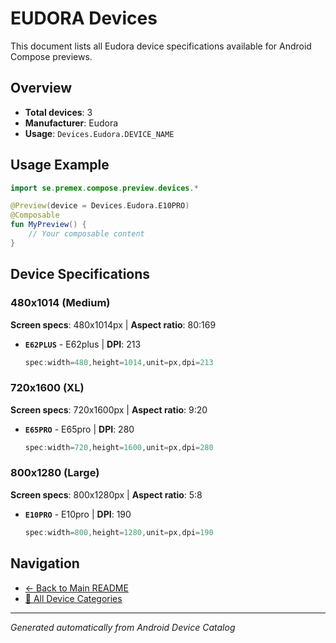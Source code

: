 # EUDORA Devices

This document lists all Eudora device specifications available for Android Compose previews.

## Overview

- **Total devices**: 3
- **Manufacturer**: Eudora
- **Usage**: `Devices.Eudora.DEVICE_NAME`

## Usage Example

```kotlin
import se.premex.compose.preview.devices.*

@Preview(device = Devices.Eudora.E10PRO)
@Composable
fun MyPreview() {
    // Your composable content
}
```

## Device Specifications

### 480x1014 (Medium)

**Screen specs**: 480x1014px | **Aspect ratio**: 80:169

- **`E62PLUS`** - E62plus | **DPI**: 213
  ```kotlin
  spec:width=480,height=1014,unit=px,dpi=213
  ```

### 720x1600 (XL)

**Screen specs**: 720x1600px | **Aspect ratio**: 9:20

- **`E65PRO`** - E65pro | **DPI**: 280
  ```kotlin
  spec:width=720,height=1600,unit=px,dpi=280
  ```

### 800x1280 (Large)

**Screen specs**: 800x1280px | **Aspect ratio**: 5:8

- **`E10PRO`** - E10pro | **DPI**: 190
  ```kotlin
  spec:width=800,height=1280,unit=px,dpi=190
  ```

## Navigation

- [← Back to Main README](../../README.md)
- [📱 All Device Categories](../README.md)

---
*Generated automatically from Android Device Catalog*
